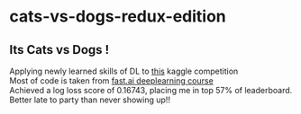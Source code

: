 # cats-vs-dogs-redux-edition
## Its Cats vs Dogs !  
Applying newly learned skills of DL to [this](https://www.kaggle.com/c/dogs-vs-cats-redux-kernels-edition) kaggle competition  
Most of code is taken from [fast.ai deeplearning course](https://fast.ai)    
Achieved a log loss score of 0.16743, placing me in top 57% of leaderboard.
Better late to party than never showing up!!
